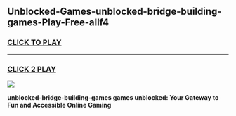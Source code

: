 
## Unblocked-Games-unblocked-bridge-building-games-Play-Free-allf4
<h3>
<a href="https://premium76.site?title=unblocked-bridge-building-games&ref=09A">CLICK TO PLAY</a></h3>
<hr>

<h3>
<a href="https://premium76.site?title=unblocked-bridge-building-games&ref=09A">CLICK 2 PLAY</a>
  
</h3>

<a href="https://premium76.site?title=unblocked-bridge-building-games&ref=09A"><img src="https://clearcache.store/games.png"></a>


**unblocked-bridge-building-games games unblocked: Your Gateway to Fun and Accessible Online Gaming**
